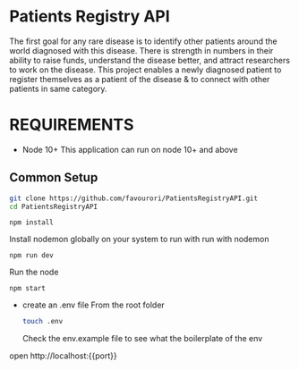 # Patients Registry API
The first goal for any rare disease is to identify other patients around the world
diagnosed with this disease. There is strength in numbers in their ability to
raise funds, understand the disease better, and attract researchers to work
on the disease. This project enables a newly diagnosed patient to register themselves as a patient of the
disease & to connect with other patients in same category.

# REQUIREMENTS

- Node 10+
 This application can run on node 10+ and above 
 
 ## Common Setup 
 ```bash
 git clone https://github.com/favourori/PatientsRegistryAPI.git
 cd PatientsRegistryAPI
 ```
 
 ```
 npm install
 ```
 Install nodemon globally on your system to run with
 run with nodemon 
 ```
 npm run dev
 ```
 Run the node
 ```
 npm start
 ```
 - create an .env file
   From the root folder
   ```bash
   touch .env
   ```
   Check the env.example file to see what the boilerplate of the env
 

open http://localhost:{{port}} 
